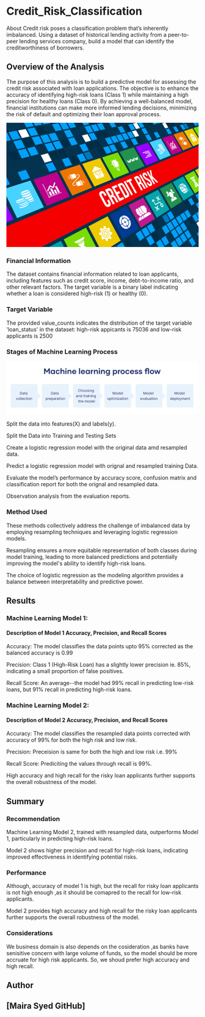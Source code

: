 # Credit_Risk_Classification
 About Credit risk poses a classification problem that’s inherently imbalanced. Using a dataset of historical lending activity from a peer-to-peer lending services company, build a model that can identify the creditworthiness of borrowers.

## Overview of the Analysis

The purpose of this analysis is to build a predictive model for assessing the credit risk associated with loan applications. The objective is to enhance the accuracy of identifying high-risk loans (Class 1) while maintaining a high precision for healthy loans (Class 0). By achieving a well-balanced model, financial institutions can make more informed lending decisions, minimizing the risk of default and optimizing their loan approval process.


![Alt text](images/1_creditrisk.jpg)


### Financial Information 

The dataset contains financial information related to loan applicants, including features such as credit score, income, debt-to-income ratio, and other relevant factors. The target variable is a binary label indicating whether a loan is considered high-risk (1) or healthy (0).


### Target Variable

The provided value_counts indicates the distribution of the target variable 'loan_status' in the dataset:
high-risk appicants is   75036 and low-risk applicants is 2500


### Stages of Machine Learning Process 


![Alt text](images/2_ML_process.png)


Split the data into features(X) and labels(y).

Split the Data into Training and Testing Sets

Create a logistic regression model with the original data amd resampled data.

Predict a logistic regression model  with orignal and resampled training Data.

Evaluate the model’s performance by accuracy score, confusion matrix and classification report for both the orignal and resampled data.

Observation analysis from the evaluation reports.


### Method Used

These methods collectively address the challenge of imbalanced data by employing resampling techniques and leveraging logistic regression models. 

Resampling ensures a more equitable representation of both classes during model training, leading to more balanced predictions and potentially improving the model's ability to identify high-risk loans. 

The choice of logistic regression as the modeling algorithm provides a balance between interpretability and predictive power.



## Results

### Machine Learning Model 1:

#### Description of Model 1 Accuracy, Precision, and Recall Scores

Accuracy:  The model classifies the data points upto 95% corrected as the balanced accuracy is 0.99

Precision: Class 1 (High-Risk Loan) has a slightly lower precision ie. 85%, indicating a small proportion of false positives.

Recall Score: An average--the model had 99% recall in predicting low-risk loans, but 91% recall in predicting high-risk loans.


### Machine Learning Model 2:

#### Description of Model 2 Accuracy, Precision, and Recall Scores

Accuracy:  The model classifies the resampled data points corrected with accuracy of 99% for both the high risk and low risk.

Precision: Preceision is same for both the high and low risk i.e. 99%

Recall Score: Prediciting the values through recall is 99%.

High accuracy and high recall for the risky loan applicants further supports the overall robustness of the model.


## Summary

### Recommendation

Machine Learning Model 2, trained with resampled data, outperforms Model 1, particularly in predicting high-risk loans.

Model 2 shows higher precision and recall for high-risk loans, indicating improved effectiveness in identifying potential risks.


### Performance

Although, accuracy of model 1 is high, but  the recall for risky loan applicants is not high enough ,as it should be comapred to the recall for low-risk applicants.

Model 2 provides high accuracy and high recall for the risky loan applicants further supports the overall robustness of the model.

### Considerations

We business domain is also depends on the cosideration ,as banks have senisitive concern with large volume of funds, so the model should be more accruate for high risk applicants. So, we shoud prefer high accuracy and high recall.

## Author

## [Maira Syed GitHub]




 
